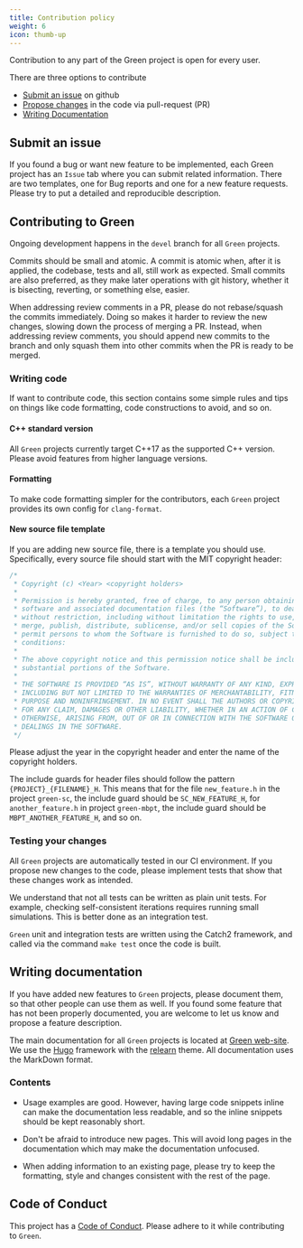 ```yaml
---
title: Contribution policy
weight: 6
icon: thumb-up
---
```


Contribution to any part of the Green project is open for every user.

There are three options to contribute
  - [Submit an issue](#submit-an-issue) on github
  - [Propose changes](#contributing-to-green) in the code via pull-request (PR)
  - [Writing Documentation](#writing-documentation)


## Submit an issue

If you found a bug or want new feature to be implemented, each Green project
has an `Issue` tab where you can submit related information. There are two templates,
one for Bug reports and one for a new feature requests. Please try to 
put a detailed and reproducible description.


## Contributing to Green

Ongoing development happens in the `devel` branch for all `Green` projects.

Commits should be small and atomic. A commit is atomic when, after it is
applied, the codebase, tests and all, still work as expected. Small
commits are also preferred, as they make later operations with git history,
whether it is bisecting, reverting, or something else, easier.

When addressing review comments in a PR, please do not rebase/squash the
commits immediately. Doing so makes it harder to review the new changes,
slowing down the process of merging a PR. Instead, when addressing review
comments, you should append new commits to the branch and only squash
them into other commits when the PR is ready to be merged.

### Writing code

If want to contribute code, this section contains some simple rules
and tips on things like code formatting, code constructions to avoid,
and so on.

#### **C++ standard version**

All `Green` projects currently target C++17 as the supported C++ version.
Please avoid features from higher language versions.


#### **Formatting**

To make code formatting simpler for the contributors, each `Green` project provides
its own config for `clang-format`.

#### **New source file template**

If you are adding new source file, there is a template you should use.
Specifically, every source file should start with the MIT copyright header:
```cpp
/*
 * Copyright (c) <Year> <copyright holders>
 *
 * Permission is hereby granted, free of charge, to any person obtaining a copy of this 
 * software and associated documentation files (the “Software”), to deal in the Software
 * without restriction, including without limitation the rights to use, copy, modify, 
 * merge, publish, distribute, sublicense, and/or sell copies of the Software, and to 
 * permit persons to whom the Software is furnished to do so, subject to the following 
 * conditions:
 *
 * The above copyright notice and this permission notice shall be included in all copies or 
 * substantial portions of the Software.
 *
 * THE SOFTWARE IS PROVIDED “AS IS”, WITHOUT WARRANTY OF ANY KIND, EXPRESS OR IMPLIED,
 * INCLUDING BUT NOT LIMITED TO THE WARRANTIES OF MERCHANTABILITY, FITNESS FOR A PARTICULAR
 * PURPOSE AND NONINFRINGEMENT. IN NO EVENT SHALL THE AUTHORS OR COPYRIGHT HOLDERS BE LIABLE
 * FOR ANY CLAIM, DAMAGES OR OTHER LIABILITY, WHETHER IN AN ACTION OF CONTRACT, TORT OR
 * OTHERWISE, ARISING FROM, OUT OF OR IN CONNECTION WITH THE SOFTWARE OR THE USE OR OTHER
 * DEALINGS IN THE SOFTWARE.
 */
```
Please adjust the year in the copyright header and enter the name of the copyright holders.


The include guards for header files should follow the pattern `{PROJECT}_{FILENAME}_H`.
This means that for the file `new_feature.h` in the project `green-sc`, the include guard should
be `SC_NEW_FEATURE_H`, for `another_feature.h` in project `green-mbpt`, the include
guard should be `MBPT_ANOTHER_FEATURE_H`, and so on.


### Testing your changes

All `Green` projects are automatically tested in our CI environment.
If you propose new changes to the code, please implement tests that show that
these changes work as intended. 

We understand that not all tests can be written as plain unit tests. 
For example, checking self-consistent iterations requires running small simulations.
This is better done as an integration test. 

`Green` unit and integration tests are written using the Catch2 framework, 
and called via the command `make test` once the code is built.

## Writing documentation

If you have added new features to `Green` projects, please document them, 
so that other people can use them as well. If you found some feature that has 
not been properly documented, you are welcome to let us know and propose a feature description.

The main documentation for all `Green` projects is located at [Green web-site](https://green-phys.org).
We use the [Hugo](https://github.com/gohugoio/hugo) framework with the [relearn](https://github.com/McShelby/hugo-theme-relearn) theme.
All documentation uses the MarkDown format.


### Contents

* Usage examples are good. However, having large code snippets inline
can make the documentation less readable, and so the inline snippets
should be kept reasonably short.

* Don't be afraid to introduce new pages. This will avoid long pages in the documentation
which may make the documentation unfocused.

* When adding information to an existing page, please try to keep the 
formatting, style and changes consistent with the rest of the page.


## Code of Conduct

This project has a [Code of Conduct](https://github.com/Green-Phys/green-mbpt?tab=coc-ov-file#readme). Please adhere to it while contributing to `Green`.


